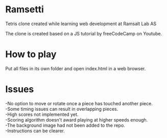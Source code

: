 # Ramsetti
Tetris clone created while learning web development at Ramsalt Lab AS  

The clone is created based on a JS tutorial by freeCodeCamp on Youtube.  

# How to play
Put all files in its own folder and open index.html in a web browser.  

# Issues
-No option to move or rotate once a piece has touched another piece.  
-Some timing issues can result in overlapping pieces.  
-High scores not implemented yet.  
-Scoring algorithm doesn't award playing at higher speeds enough.  
-The background image had not been added to the repo.  
-Instructions can be clearer.  
